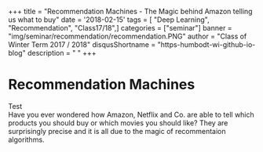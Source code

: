 +++
title = "Recommendation Machines - The Magic behind Amazon telling us what to buy"
date = '2018-02-15'
tags = [ "Deep Learning", "Recommendation", "Class17/18",]
categories = ["seminar"]
banner = "img/seminar/recommendation/recommendation.PNG"
author = "Class of Winter Term 2017 / 2018"
disqusShortname = "https-humbodt-wi-github-io-blog"
description = " "
+++

Recommendation Machines
=============

Test
<br/>
Have you ever wondered how Amazon, Netflix and Co. are able to tell which products you should buy or which movies you should like? They are surprisingly precise and it is all due to the magic of recommentaion algorithms.
